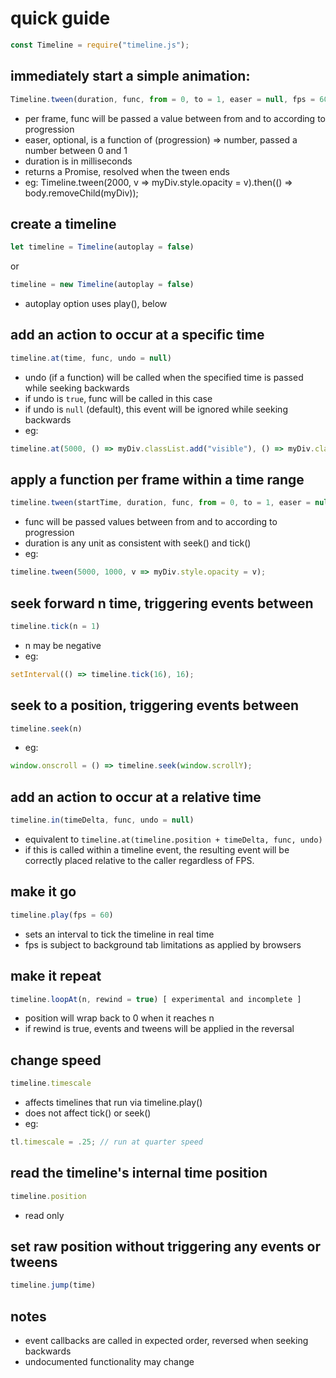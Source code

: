 # quick guide

```js
const Timeline = require("timeline.js");
```

## immediately start a simple animation:

```js
Timeline.tween(duration, func, from = 0, to = 1, easer = null, fps = 60)`
```

* per frame, func will be passed a value between from and to according to progression
* easer, optional, is a function of (progression) => number, passed a number between 0 and 1
* duration is in milliseconds
* returns a Promise, resolved when the tween ends
* eg: Timeline.tween(2000, v => myDiv.style.opacity = v).then(() => body.removeChild(myDiv));

## create a timeline

```js
let timeline = Timeline(autoplay = false)
```

or

```js
timeline = new Timeline(autoplay = false)
```

* autoplay option uses play(), below

## add an action to occur at a specific time

```js
timeline.at(time, func, undo = null)
```

* undo (if a function) will be called when the specified time is passed while seeking backwards
* if undo is `true`, func will be called in this case
* if undo is `null` (default), this event will be ignored while seeking backwards
* eg:

```js
timeline.at(5000, () => myDiv.classList.add("visible"), () => myDiv.classList.remove("visible"));
```

## apply a function per frame within a time range

```js
timeline.tween(startTime, duration, func, from = 0, to = 1, easer = null)
```

* func will be passed values between from and to according to progression
* duration is any unit as consistent with seek() and tick()
* eg: 

```js
timeline.tween(5000, 1000, v => myDiv.style.opacity = v);
```

## seek forward n time, triggering events between

```js
timeline.tick(n = 1)
```

* n may be negative
* eg: 

```js
setInterval(() => timeline.tick(16), 16);
```

## seek to a position, triggering events between

```js
timeline.seek(n)
```

* eg:

```js
window.onscroll = () => timeline.seek(window.scrollY);
```

## add an action to occur at a relative time

```js
timeline.in(timeDelta, func, undo = null)
```

* equivalent to `timeline.at(timeline.position + timeDelta, func, undo)`
* if this is called within a timeline event, the resulting event will be correctly placed relative to the caller regardless of FPS.

## make it go

```js
timeline.play(fps = 60)
```

* sets an interval to tick the timeline in real time
* fps is subject to background tab limitations as applied by browsers

## make it repeat

```js
timeline.loopAt(n, rewind = true) [ experimental and incomplete ]
```

* position will wrap back to 0 when it reaches n
* if rewind is true, events and tweens will be applied in the reversal
 
## change speed

```js
timeline.timescale
```

* affects timelines that run via timeline.play()
* does not affect tick() or seek()
* eg:

```js
tl.timescale = .25; // run at quarter speed
```

## read the timeline's internal time position

```js
timeline.position
```

* read only

## set raw position without triggering any events or tweens

```js
timeline.jump(time)
```


## notes

* event callbacks are called in expected order, reversed when seeking backwards
* undocumented functionality may change

